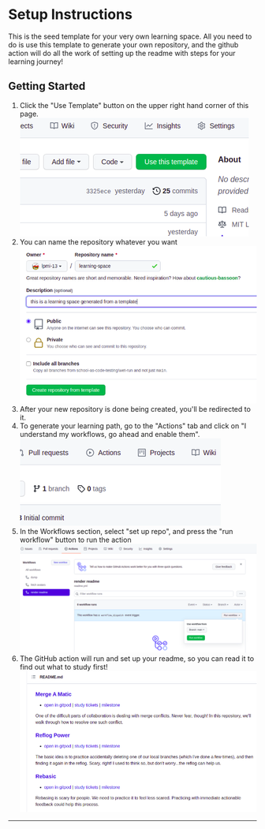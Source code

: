 <!-- BEGIN TOP -->

# Setup Instructions

This is the seed template for your very own learning space. All you need to do
is use this template to generate your own repository, and the github action will
do all the work of setting up the readme with steps for your learning journey!

## Getting Started

1. Click the "Use Template" button on the upper right hand corner of this page.
   ![the use template button](./assets/use-this-template.png)
2. You can name the repository whatever you want
   ![naming the new repository](./assets/name-the-new-repo.png)
3. After your new repository is done being created, you'll be redirected to it.
4. To generate your learning path, go to the "Actions" tab and click on "I
   understand my workflows, go ahead and enable them".
   ![actions tab](./assets/actions-tab.png)
5. In the Workflows section, select "set up repo", and press the "run workflow"
   button to run the action
   ![running the workflow to set up the repo](./assets/run-the-action.png)
6. The GitHub action will run and set up your readme, so you can read it to find
   out what to study first!
   ![the generated learning path](./assets/your-learning-path.png)

---

<!-- END TOP -->

<!-- BEGIN MODULES -->

<!-- END MODULES -->

<!-- BEGIN LEARNERS -->

<!-- END LEARNERS -->

